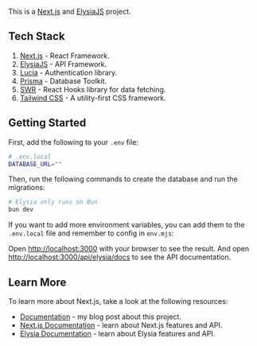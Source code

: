 This is a [Next.js](https://nextjs.org/) and [ElysiaJS](https://elysia.com) project.

## Tech Stack

1. [Next.js](https://nextjs.org/) - React Framework.
2. [ElysiaJS](https://elysiajs.com) - API Framework.
3. [Lucia](https://lucia-auth.com) - Authentication library.
4. [Prisma](https://www.prisma.io/) - Database Toolkit.
5. [SWR](https://swr.vercel.app/) - React Hooks library for data fetching.
6. [Tailwind CSS](https://tailwindcss.com/) - A utility-first CSS framework.

## Getting Started

First, add the following to your `.env` file:

```bash
# .env.local
DATABASE_URL=""
```

Then, run the following commands to create the database and run the migrations:

```bash
# Elysia only runs on Bun
bun dev
```

If you want to add more environment variables, you can add them to the `.env.local` file and remember to config in `env.mjs`:

Open [http://localhost:3000](http://localhost:3000) with your browser to see the result.
And open [http://localhost:3000/api/elysia/docs](http://localhost:3000/api/elysia/docs) to see the API documentation.

## Learn More

To learn more about Next.js, take a look at the following resources:

- [Documentation](https://tiesen.id.vn/blog/next-elysia) - my blog post about this project.
- [Next.js Documentation](https://nextjs.org/docs) - learn about Next.js features and API.
- [Elysia Documentation](https://elysiajs.com) - learn about Elysia features and API.

